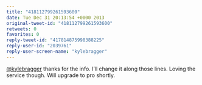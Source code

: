```yaml
---
title: "418112799261593600"
date: Tue Dec 31 20:13:54 +0000 2013
original-tweet-id: "418112799261593600"
retweets: 0
favorites: 0
reply-tweet-id: "417814875998388225"
reply-user-id: "2039761"
reply-user-screen-name: "kylebragger"
---
```

<a href="https://twitter.com/kylebragger">@kylebragger</a> thanks for the info. I’ll change it along those lines. Loving the service though. Will upgrade to pro shortly.
